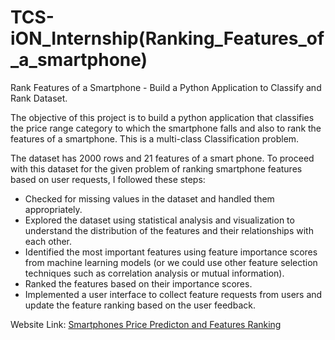 # TCS-iON_Internship(Ranking_Features_of_a_smartphone)

Rank Features of a Smartphone - Build a Python Application to Classify and Rank Dataset.

The objective of this project is to build a python application that classifies the price range category to which the smartphone falls and also to rank the features of a smartphone. This is a multi-class Classification problem.

The dataset has 2000 rows and 21 features of a smart phone. To proceed with this dataset for the given problem of ranking smartphone features based on user requests, I followed these steps:

* Checked for missing values in the dataset and handled them appropriately.
* Explored the dataset using statistical analysis and visualization to understand the distribution of the features and their relationships with each other.
* Identified the most important features using feature importance scores from machine learning models (or we could use other feature selection techniques such as correlation analysis or mutual information).
* Ranked the features based on their importance scores.
* Implemented a user interface to collect feature requests from users and update the feature ranking based on the user feedback.

Website Link: [Smartphones Price Predicton and Features Ranking ](https://hajara.pythonanywhere.com/)
